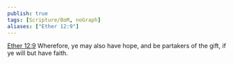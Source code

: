 ```yaml
---
publish: true
tags: [Scripture/BoM, noGraph]
aliases: ["Ether 12:9"]
---
```

[Ether 12:9](https://churchofjesuschrist.org/study/scriptures/bofm/ether/12?lang=eng&id=p9#p9) Wherefore, ye may also have hope, and be partakers of the gift, if ye will but have faith.
